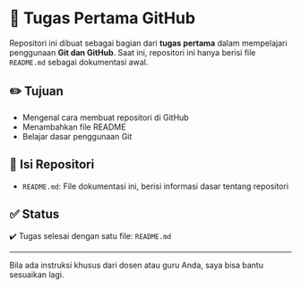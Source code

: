 # 📘 Tugas Pertama GitHub

Repositori ini dibuat sebagai bagian dari **tugas pertama** dalam mempelajari penggunaan **Git dan GitHub**.
Saat ini, repositori ini hanya berisi file `README.md` sebagai dokumentasi awal.

## ✏️ Tujuan

* Mengenal cara membuat repositori di GitHub
* Menambahkan file README
* Belajar dasar penggunaan Git

## 📄 Isi Repositori

* `README.md`: File dokumentasi ini, berisi informasi dasar tentang repositori

## ✅ Status

✔️ Tugas selesai dengan satu file: `README.md`

---

Bila ada instruksi khusus dari dosen atau guru Anda, saya bisa bantu sesuaikan lagi.
